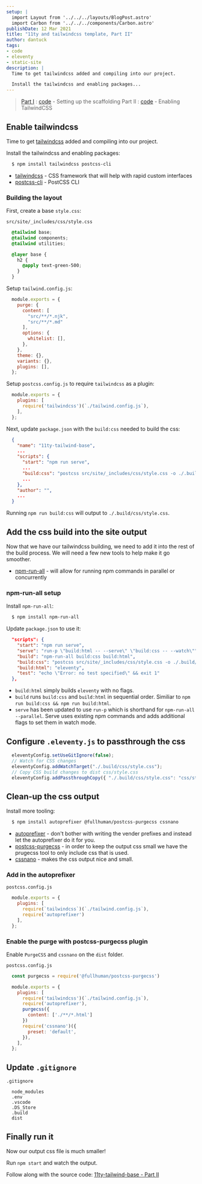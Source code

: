 ```yaml
---
setup: |
  import Layout from '../../../layouts/BlogPost.astro'
  import Carbon from '../../../components/Carbon.astro'
publishDate: 12 Mar 2021
title: "11ty and tailwindcss template, Part II"
author: dantuck
tags:
- code
- eleventy
- static-site
description: |
  Time to get tailwindcss added and compiling into our project.

  Install the tailwindcss and enabling packages...
---
```


> [Part I](/article/11ty-tailwindcss-series/part-1/) : [code](https://gitlab.com/dantuck/11ty-tailwind-base/-/tree/part-1) - Setting up the scaffolding
> Part II : [code](https://gitlab.com/dantuck/11ty-tailwind-base/-/tree/part-2) - Enabling TailwindCSS

## Enable tailwindcss

Time to get [tailwindcss](https://tailwindcss.com/) added and compiling into our project.

Install the tailwindcss and enabling packages:

```bash
  $ npm install tailwindcss postcss-cli
```

* [tailwindcss](https://www.npmjs.com/package/tailwindcss) - CSS framework that will help with rapid custom interfaces
* [postcss-cli](https://www.npmjs.com/package/postcss-cli) - PostCSS CLI

### Building the layout

First, create a base `style.css`:

`src/site/_includes/css/style.css`

```css
  @tailwind base;
  @tailwind components;
  @tailwind utilities;

  @layer base {
    h2 {
      @apply text-green-500;
    }
  }
```

Setup `tailwind.config.js`:

```javascript
  module.exports = {
    purge: {
      content: [
        "src/**/*.njk",
        "src/**/*.md"
      ],
      options: {
        whitelist: [],
      },
    },
    theme: {},
    variants: {},
    plugins: [],
  };
```

Setup `postcss.config.js` to require `tailwindcss` as a plugin:

```javascript
  module.exports = {
    plugins: [
      require('tailwindcss')(`./tailwind.config.js`),
    ],
  };
```

Next, update `package.json` with the `build:css` needed to build the css:

```json
  {
    "name": "11ty-tailwind-base",
    ...
    "scripts": {
      "start": "npm run serve",
      ...
      "build:css": "postcss src/site/_includes/css/style.css -o ./.build/css/style.css",
      ...
    },
    "author": "",
    ...
  }

```

Running `npm run build:css` will output to `./.build/css/style.css`.

<Carbon />

## Add the css build into the site output

Now that we have our tailwindcss building, we need to add it into the rest of the build process. We will need a few new tools to help make it go smoother.

* [npm-run-all](https://www.npmjs.com/package/npm-run-all) - will allow for running npm commands in parallel or concurrently
  
### npm-run-all setup

Install `npm-run-all`:

```bash
  $ npm install npm-run-all
```

Update `package.json` to use it:

```json
  "scripts": {
    "start": "npm run serve",
    "serve": "run-p \"build:html -- --serve\" \"build:css -- --watch\"",
    "build": "npm-run-all build:css build:html",
    "build:css": "postcss src/site/_includes/css/style.css -o ./.build/css/style.css",
    "build:html": "eleventy",
    "test": "echo \"Error: no test specified\" && exit 1"
  },
```

* `build:html` simply builds `eleventy` with no flags.
* `build` runs `build:css` and `build:html` in sequential order. Similiar to `npm run build:css && npm run build:html`.
* `serve` has been updated to use `run-p` which is shorthand for `npm-run-all --parallel`. Serve uses existing npm commands and adds additional flags to set them in watch mode.

## Configure `.eleventy.js` to passthrough the css

```javascript
  eleventyConfig.setUseGitIgnore(false);
  // Watch for CSS changes
  eleventyConfig.addWatchTarget("./.build/css/style.css");
  // Copy CSS build changes to dist css/style.css
  eleventyConfig.addPassthroughCopy({ "./.build/css/style.css": "css/style.css" });
```

## Clean-up the css output

Install more tooling:

```bash
  $ npm install autoprefixer @fullhuman/postcss-purgecss cssnano
```

* [autoprefixer](https://www.npmjs.com/package/autoprefixer) - don't bother with writing the vender prefixes and instead let the autoprefixer do it for you.
* [postcss-purgecss](https://www.npmjs.com/package/postcss-purgecss) - in order to keep the output css small we have the prugecss tool to only include css that is used.
* [cssnano](https://cssnano.co/) - makes the css output nice and small.

### Add in the autoprefixer

`postcss.config.js`

```javascript
  module.exports = {
    plugins: [
      require(`tailwindcss`)(`./tailwind.config.js`),
      require('autoprefixer')
    ],
  };
```

### Enable the purge with postcss-purgecss plugin

Enable `PurgeCSS` and `cssnano` on the `dist` folder.

`postcss.config.js`

```javascript
  const purgecss = require('@fullhuman/postcss-purgecss')

  module.exports = {
    plugins: [
      require('tailwindcss')(`./tailwind.config.js`),
      require('autoprefixer'),
      purgecss({
        content: ['./**/*.html']
      })
      require('cssnano')({
        preset: 'default',
      }),
    ],
  };
```

## Update `.gitignore`

`.gitignore`

```
  node_modules
  .env
  .vscode
  .DS_Store
  .build
  dist
```

## Finally run it

Now our output css file is much smaller!

Run `npm start` and watch the output.

Follow along with the source code: [11ty-tailwind-base - Part II](https://gitlab.com/dantuck/11ty-tailwind-base/-/tree/part-2)